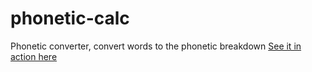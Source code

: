 # phonetic-calc
Phonetic converter, convert words to the phonetic breakdown
[See it in action here](https://sfritsen.github.io/phonetic-converter/)